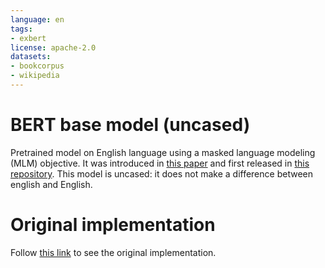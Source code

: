 ```yaml
---
language: en
tags:
- exbert
license: apache-2.0
datasets:
- bookcorpus
- wikipedia
---
```


# BERT base model (uncased)

Pretrained model on English language using a masked language modeling (MLM) objective. It was introduced in
[this paper](https://arxiv.org/abs/1810.04805) and first released in
[this repository](https://github.com/google-research/bert). This model is uncased: it does not make a difference
between english and English.

# Original implementation

Follow [this link](https://huggingface.co/bert-base-uncased) to see the original implementation.
